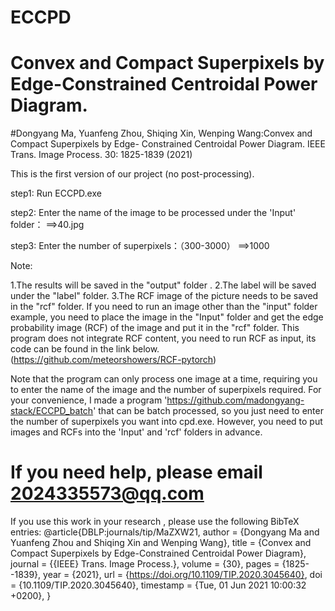 # ECCPD
# Convex and Compact Superpixels by Edge-Constrained Centroidal Power Diagram.
#Dongyang Ma, Yuanfeng Zhou, Shiqing Xin, Wenping Wang:Convex and Compact Superpixels by Edge- Constrained Centroidal Power Diagram. IEEE Trans. Image Process. 30: 1825-1839 (2021)

This is the first version of our project (no post-processing). 

step1:
Run ECCPD.exe 


step2:
Enter the name of the image to be processed under the 'Input' folder：
==>40.jpg


step3:
Enter the number of superpixels：（300-3000）
==>1000



Note:


1.The results will be saved in the "output" folder .
2.The label will be saved under the "label" folder. 
3.The RCF image of the picture needs to be saved in the "rcf" folder. 
If you need to run an image other than the "input" folder example, you need to place the image in the "Input" folder and get the edge probability image (RCF) 
of the image and put it in the "rcf" folder. This program does not integrate RCF content, you need to run RCF as input, its code can be found in the link below. 
 (https://github.com/meteorshowers/RCF-pytorch)

Note that the program can only process one image at a time, requiring you to enter the name of the image and the number of superpixels required. For your convenience, I made a program 'https://github.com/madongyang-stack/ECCPD_batch' that can be batch processed, so you just need to enter the number of superpixels you want into cpd.exe. However, you need to put images and RCFs into the 'Input' and 'rcf' folders in advance.  
# If you need help, please email 2024335573@qq.com

If you use this work in your research , please use the following BibTeX entries:
@article{DBLP:journals/tip/MaZXW21,
  author    = {Dongyang Ma and
               Yuanfeng Zhou and
               Shiqing Xin and
               Wenping Wang},
  title     = {Convex and Compact Superpixels by Edge-Constrained Centroidal Power
               Diagram},
  journal   = {{IEEE} Trans. Image Process.},
  volume    = {30},
  pages     = {1825--1839},
  year      = {2021},
  url       = {https://doi.org/10.1109/TIP.2020.3045640},
  doi       = {10.1109/TIP.2020.3045640},
  timestamp = {Tue, 01 Jun 2021 10:00:32 +0200},
}
